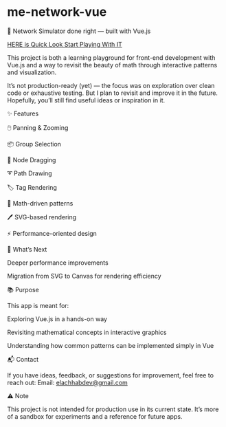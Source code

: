 # me-network-vue

🚀 Network Simulator done right — built with Vue.js

[HERE is Quick Look Start Playing With IT](https://me-network-vue.netlify.app/)

This project is both a learning playground for front-end development with Vue.js and a way to revisit the beauty of math through interactive patterns and visualization.

It’s not production-ready (yet) — the focus was on exploration over clean code or exhaustive testing. But I plan to revisit and improve it in the future. Hopefully, you’ll still find useful ideas or inspiration in it.

✨ Features

🖱️ Panning & Zooming

📦 Group Selection

🧩 Node Dragging

➰ Path Drawing

🏷️ Tag Rendering

🧮 Math-driven patterns

🖊️ SVG-based rendering

⚡ Performance-oriented design

🔭 What’s Next

Deeper performance improvements

Migration from SVG to Canvas for rendering efficiency

📚 Purpose

This app is meant for:

Exploring Vue.js in a hands-on way

Revisiting mathematical concepts in interactive graphics

Understanding how common patterns can be implemented simply in Vue

📬 Contact

If you have ideas, feedback, or suggestions for improvement, feel free to reach out:
Email: elachhabdev@gmail.com

⚠️ Note

This project is not intended for production use in its current state. It’s more of a sandbox for experiments and a reference for future apps.